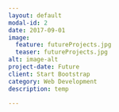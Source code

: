 ```yaml
---
layout: default
modal-id: 2
date: 2017-09-01
image:
  feature: futureProjects.jpg
  teaser: futureProjects.jpg
alt: image-alt
project-date: Future
client: Start Bootstrap
category: Web Development
description: temp

---
```


